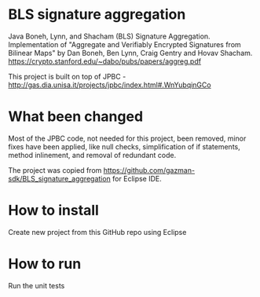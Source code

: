 # BLS signature aggregation
Java Boneh, Lynn, and Shacham (BLS) Signature Aggregation. 
Implementation of "Aggregate and Verifiably Encrypted Signatures from Bilinear Maps" by Dan Boneh, Ben Lynn, Craig Gentry and Hovav Shacham. 
https://crypto.stanford.edu/~dabo/pubs/papers/aggreg.pdf

This project is built on top of JPBC - http://gas.dia.unisa.it/projects/jpbc/index.html#.WnYubqinGCo

# What been changed
Most of the JPBC code, not needed for this project, been removed, minor fixes have been applied, like null checks, simplification of if statements, method inlinement, and removal of redundant code.

The project was copied from https://github.com/gazman-sdk/BLS_signature_aggregation for Eclipse IDE.

# How to install
Create new project from this GitHub repo using Eclipse

# How to run
Run the unit tests
